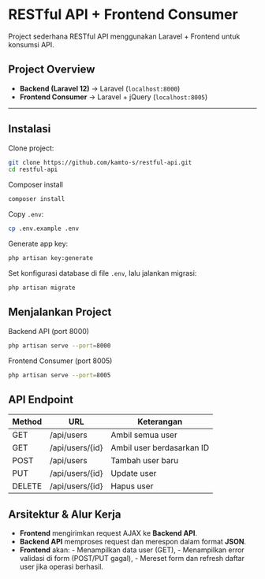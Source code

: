 # RESTful API + Frontend Consumer

Project sederhana RESTful API menggunakan Laravel + Frontend untuk konsumsi API.

## Project Overview

-   **Backend (Laravel 12)** → Laravel (`localhost:8000`)
-   **Frontend Consumer** → Laravel + jQuery (`localhost:8005`)

---

## Instalasi

Clone project:

```bash
git clone https://github.com/kamto-s/restful-api.git
cd restful-api
```

Composer install

```bash
composer install
```

Copy `.env`:

```bash
cp .env.example .env
```

Generate app key:

```bash
php artisan key:generate
```

Set konfigurasi database di file `.env`, lalu jalankan migrasi:

```bash
php artisan migrate
```

## Menjalankan Project

Backend API (port 8000)

```bash
php artisan serve --port=8000
```

Frontend Consumer (port 8005)

```bash
php artisan serve --port=8005
```

## API Endpoint

| Method | URL             | Keterangan                |
| ------ | --------------- | ------------------------- |
| GET    | /api/users      | Ambil semua user          |
| GET    | /api/users/{id} | Ambil user berdasarkan ID |
| POST   | /api/users      | Tambah user baru          |
| PUT    | /api/users/{id} | Update user               |
| DELETE | /api/users/{id} | Hapus user                |

## Arsitektur & Alur Kerja

-   **Frontend** mengirimkan request AJAX ke **Backend API**.
-   **Backend API** memproses request dan merespon dalam format **JSON**.
-   **Frontend** akan: - Menampilkan data user (GET), - Menampilkan error validasi di form (POST/PUT gagal), - Mereset form dan refresh daftar user jika operasi berhasil.
